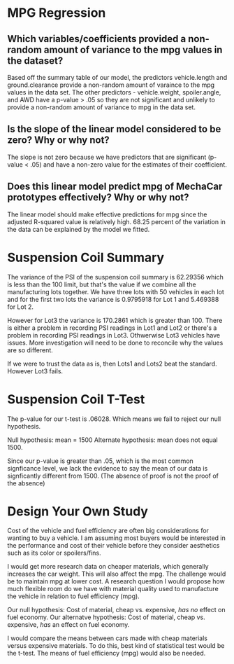 # MPG Regression

## Which variables/coefficients provided a non-random amount of variance to the mpg values in the dataset?

Based off the summary table of our model, the predictors vehicle.length and ground.clearance provide a non-random amount of varaince to the mpg values in the data set. The other predictors - vehicle.weight, spoiler.angle, and AWD have a p-value > .05 so they are not significant and unlikely to provide a non-random amount of variance to mpg in the data set.

## Is the slope of the linear model considered to be zero? Why or why not?

The slope is not zero because we have predictors that are significant (p-value < .05) and have a non-zero value for the estimates of their coefficient.

## Does this linear model predict mpg of MechaCar prototypes effectively? Why or why not?

The linear model should make effective predictions for mpg since the adjusted R-squared value is relatively high. 68.25 percent of the variation in the data can be explained by the model we fitted. 

# Suspension Coil Summary

The variance of the PSI of the suspension coil summary is 62.29356 which is less than the 100 limit, but that's the value if we combine all the manufacturing lots together. We have three lots with 50 vehicles in each lot and for the first two lots the variance is 0.9795918 for Lot 1 and 5.469388 for Lot 2.

However for Lot3 the variance is 170.2861 which is greater than 100. There is either a problem in recording PSI readings in Lot1 and Lot2 or there's a problem in recording PSI readings in Lot3. Othwerwise Lot3 vehicles have issues. More investigation will need to be done to reconcile why the values are so different.

If we were to trust the data as is, then Lots1 and Lots2 beat the standard. However Lot3 fails.

# Suspension Coil T-Test

The p-value for our t-test is .06028. Which means we fail to reject our null hypothesis. 

Null hypothesis: mean = 1500
Alternate hypothesis: mean does not equal 1500.

Since our p-value is greater than .05, which is the most common signficance level, we lack the evidence to say the mean of our data is signficantly different from 1500. (The absence of proof is not the proof of the absence)

# Design Your Own Study

Cost of the vehicle and fuel efficiency are often big considerations for wanting to buy a vehicle. I am assuming most buyers would be interested in the performance and cost of their vehicle before they consider aesthetics such as its color or spoilers/fins.

I would get more research data on cheaper materials, which generally increases the car weight. This will also affect the mpg. The challenge would be to maintain mpg at lower cost. A research question I would propose how much flexible room do we have with material quality used to manufacture the vehicle in relation to fuel efficiency (mpg). 

Our null hypothesis: Cost of material, cheap vs. expensive, *has no* effect on fuel economy.
Our alternatve hypothesis: Cost of material, cheap vs. expensive, *has* an effect on fuel economy.

I would compare the means between cars made with cheap materials versus expensive materials. To do this, best kind of statistical test would be the t-test. The means of fuel efficiency (mpg) would also be needed.
